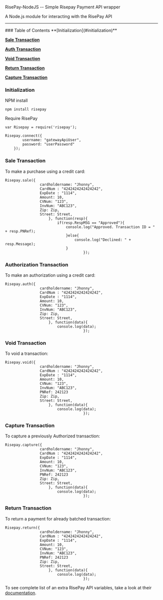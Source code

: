 RisePay-NodeJS -- Simple Risepay Payment API wrapper

A Node.js module for interacting with the RisePay API

<hr>
### Table of Contents
**[Initialization](#initialization)**

**[Sale Transaction](#sale-transaction)**

**[Auth Transaction](#authorization-transaction)**

**[Void Transaction](#void-transaction)**

**[Return Transaction](#return-transaction)**

**[Capture Transaction](#capture-transaction)**



### Initialization
NPM install
	
	npm install risepay

Require RisePay
	
	var Risepay = require('risepay');

	Risepay.connect({
			username: "gatewayApiUser",
			password: "userPassword" 
		});

### Sale Transaction
To make a purchase using a credit card:
	
	Risepay.sale({
					cardholdername: "Jhonny",
					CardNum : "4242424242424242",
					ExpDate : "1114",
					Amount: 10,
					CVNum: "123",
					InvNum: "ABC123",
					Zip: Zip,
					Street: Street,
						}, function(resp){
							if(resp.RespMSG == "Approved"){
								console.log("Approved. Transaction ID = " + resp.PNRef);
								}else{
									console.log("Declined: " + resp.Message);
								}
										});		

### Authorization Transaction
To make an authorization using a credit card:

	Risepay.auth({
					cardholdername: "Jhonny",
					CardNum : "4242424242424242",
					ExpDate : "1114",
					Amount: 10,
					CVNum: "123",
					InvNum: "ABC123",
					Zip: Zip,
					Street: Street,
						}, function(data){
							console.log(data);
										});		

### Void Transaction

To void a transaction:

	Risepay.void({
					cardholdername: "Jhonny",
					CardNum : "4242424242424242",
					ExpDate : "1114",
					Amount: 10,
					CVNum: "123",
					InvNum: "ABC123",
					PNRef: 242123
					Zip: Zip,
					Street: Street,
						}, function(data){
							console.log(data);
										});	

### Capture Transaction

To capture a previously Authorized transaction:
	
	Risepay.capture({
					cardholdername: "Jhonny",
					CardNum : "4242424242424242",
					ExpDate : "1114",
					Amount: 10,
					CVNum: "123",
					InvNum: "ABC123",
					PNRef: 242123
					Zip: Zip,
					Street: Street,
						}, function(data){
							console.log(data);
										});	


### Return Transaction

To return a payment for already batched transaction:
	
	Risepay.return({
					cardholdername: "Jhonny",
					CardNum : "4242424242424242",
					ExpDate : "1114",
					Amount: 10,
					CVNum: "123",
					InvNum: "ABC123",
					PNRef: 242123
					Zip: Zip,
					Street: Street,
						}, function(data){
							console.log(data);
										});	


	
To see complete list of an extra RisePay API variables, take a look at their <a href='https://gateway1.risepay.com/vt/nethelp/Documents/processcreditcard.htm'>documentation</a>.


